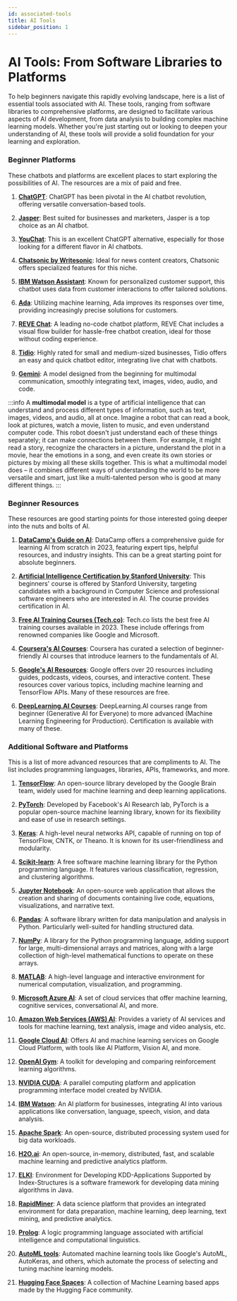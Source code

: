 ```yaml
---
id: associated-tools
title: AI Tools
sidebar_position: 1
---
```


# AI Tools: From Software Libraries to Platforms

To help beginners navigate this rapidly evolving landscape, here is a list of essential tools associated with AI. These tools, ranging from software libraries to comprehensive platforms, are designed to facilitate various aspects of AI development, from data analysis to building complex machine learning models. Whether you're just starting out or looking to deepen your understanding of AI, these tools will provide a solid foundation for your learning and exploration.

### Beginner Platforms

These chatbots and platforms are excellent places to start exploring the possibilities of AI. The resources are a mix of paid and free.

1. [**ChatGPT**](https://openai.com/chatgpt): ChatGPT has been pivotal in the AI chatbot revolution, offering versatile conversation-based tools.

2. [**Jasper**](https://www.jasper.ai/): Best suited for businesses and marketers, Jasper is a top choice as an AI chatbot.

3. [**YouChat**](https://you.com/): This is an excellent ChatGPT alternative, especially for those looking for a different flavor in AI chatbots.

4. [**Chatsonic by Writesonic**](https://writesonic.com/chat): Ideal for news content creators, Chatsonic offers specialized features for this niche.

5. [**IBM Watson Assistant**](https://www.ibm.com/products/watsonx-assistant): Known for personalized customer support, this chatbot uses data from customer interactions to offer tailored solutions.

6. [**Ada**](https://www.ada.cx/): Utilizing machine learning, Ada improves its responses over time, providing increasingly precise solutions for customers.

7. [**REVE Chat**](https://www.revechat.com): A leading no-code chatbot platform, REVE Chat includes a visual flow builder for hassle-free chatbot creation, ideal for those without coding experience.

8. [**Tidio**](https://www.tidio.com/): Highly rated for small and medium-sized businesses, Tidio offers an easy and quick chatbot editor, integrating live chat with chatbots.

9. [**Gemini**](https://deepmind.google/technologies/gemini/#introduction): A model designed from the beginning for multimodal communication, smoothly integrating text, images, video, audio, and code.

:::info
A **multimodal model** is a type of artificial intelligence that can understand and process different types of information, such as text, images, videos, and audio, all at once. Imagine a robot that can read a book, look at pictures, watch a movie, listen to music, and even understand computer code. This robot doesn't just understand each of these things separately; it can make connections between them. For example, it might read a story, recognize the characters in a picture, understand the plot in a movie, hear the emotions in a song, and even create its own stories or pictures by mixing all these skills together. This is what a multimodal model does – it combines different ways of understanding the world to be more versatile and smart, just like a multi-talented person who is good at many different things.
:::

### Beginner Resources

These resources are good starting points for those interested going deeper into the nuts and bolts of AI. 

1. [**DataCamp's Guide on AI**](https://www.datacamp.com): DataCamp offers a comprehensive guide for learning AI from scratch in 2023, featuring expert tips, helpful resources, and industry insights. This can be a great starting point for absolute beginners.

2. [**Artificial Intelligence Certification by Stanford University**](https://online.stanford.edu/programs/artificial-intelligence-professional-program): This beginners' course is offered by Stanford University, targeting candidates with a background in Computer Science and professional software engineers who are interested in AI. The course provides certification in AI.

3. [**Free AI Training Courses (Tech.co)**](https://tech.co/news/best-free-ai-training-courses): Tech.co lists the best free AI training courses available in 2023. These include offerings from renowned companies like Google and Microsoft.

4. [**Coursera's AI Courses**](https://www.coursera.org/courses?query=artificial%20intelligence): Coursera has curated a selection of beginner-friendly AI courses that introduce learners to the fundamentals of AI.

5. [**Google's AI Resources**](https://ai.google/): Google offers over 20 resources including guides, podcasts, videos, courses, and interactive content. These resources cover various topics, including machine learning and TensorFlow APIs. Many of these resources are free.

6. [**DeepLearning.AI Courses**](https://www.deeplearning.ai/courses/): DeepLearning.AI courses range from beginner (Generative AI for Everyone) to more advanced (Machine Learning Engineering for Production). Certification is available with many of these.

### Additional Software and Platforms

This is a list of more advanced resources that are compliments to AI. The list includes programming languages, libraries, APIs, frameworks, and more.

1. [**TensorFlow**](https://www.tensorflow.org/): An open-source library developed by the Google Brain team, widely used for machine learning and deep learning applications.

2. [**PyTorch**](https://pytorch.org/): Developed by Facebook's AI Research lab, PyTorch is a popular open-source machine learning library, known for its flexibility and ease of use in research settings.

3. [**Keras**](https://keras.io/): A high-level neural networks API, capable of running on top of TensorFlow, CNTK, or Theano. It is known for its user-friendliness and modularity.

4. [**Scikit-learn**](https://scikit-learn.org/): A free software machine learning library for the Python programming language. It features various classification, regression, and clustering algorithms.

5. [**Jupyter Notebook**](https://jupyter.org/): An open-source web application that allows the creation and sharing of documents containing live code, equations, visualizations, and narrative text.

6. [**Pandas**](https://pandas.pydata.org/): A software library written for data manipulation and analysis in Python. Particularly well-suited for handling structured data.

7. [**NumPy**](https://numpy.org/): A library for the Python programming language, adding support for large, multi-dimensional arrays and matrices, along with a large collection of high-level mathematical functions to operate on these arrays.

8. [**MATLAB**](https://www.mathworks.com/products/matlab.html): A high-level language and interactive environment for numerical computation, visualization, and programming.

9. [**Microsoft Azure AI**](https://azure.microsoft.com/en-us/overview/ai-platform/): A set of cloud services that offer machine learning, cognitive services, conversational AI, and more.

10. [**Amazon Web Services (AWS) AI**](https://aws.amazon.com/machine-learning/): Provides a variety of AI services and tools for machine learning, text analysis, image and video analysis, etc.

11. [**Google Cloud AI**](https://cloud.google.com/products/ai/): Offers AI and machine learning services on Google Cloud Platform, with tools like AI Platform, Vision AI, and more.

12. [**OpenAI Gym**](https://gym.openai.com/): A toolkit for developing and comparing reinforcement learning algorithms.

13. [**NVIDIA CUDA**](https://developer.nvidia.com/cuda-zone): A parallel computing platform and application programming interface model created by NVIDIA.

14. [**IBM Watson**](https://www.ibm.com/watson): An AI platform for businesses, integrating AI into various applications like conversation, language, speech, vision, and data analysis.

15. [**Apache Spark**](https://spark.apache.org/): An open-source, distributed processing system used for big data workloads.

16. [**H2O.ai**](https://www.h2o.ai/): An open-source, in-memory, distributed, fast, and scalable machine learning and predictive analytics platform.

17. [**ELKI**](https://elki-project.github.io/): Environment for Developing KDD-Applications Supported by Index-Structures is a software framework for developing data mining algorithms in Java.

18. [**RapidMiner**](https://rapidminer.com/): A data science platform that provides an integrated environment for data preparation, machine learning, deep learning, text mining, and predictive analytics.

19. [**Prolog**](https://www.swi-prolog.org/): A logic programming language associated with artificial intelligence and computational linguistics.

20. [**AutoML tools**](https://cloud.google.com/automl): Automated machine learning tools like Google's AutoML, AutoKeras, and others, which automate the process of selecting and tuning machine learning models.

21. [**Hugging Face Spaces**](https://huggingface.co/spaces): A collection of Machine Learning based apps made by the Hugging Face community. 